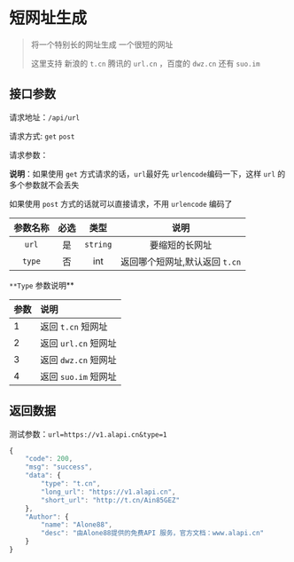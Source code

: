 # 短网址生成

> 将一个特别长的网址生成 一个很短的网址
>
> 这里支持 新浪的 `t.cn` 腾讯的 `url.cn` ，百度的 `dwz.cn` 还有 `suo.im`

## 接口参数

请求地址：`/api/url`

请求方式: `get` `post`

请求参数：

**说明**：如果使用 `get` 方式请求的话，`url`最好先 `urlencode`编码一下，这样 `url` 的多个参数就不会丢失

如果使用 `post` 方式的话就可以直接请求，不用 `urlencode` 编码了

| 参数名称 | 必选 | 类型 | 说明 |
| :---: | :---: | :---: | :---: |
| `url` | 是 | `string` | 要缩短的长网址 |
| `type` | 否 | int | 返回哪个短网址,默认返回  `t.cn` |

`**Type` 参数说明\*\*

| 参数 | 说明 |
| :--- | :--- |
| 1 | 返回 `t.cn` 短网址 |
| 2 | 返回 `url.cn` 短网址 |
| 3 | 返回 `dwz.cn` 短网址 |
| 4 | 返回 `suo.im` 短网址 |

## 返回数据

测试参数：`url=https://v1.alapi.cn&type=1`

```javascript
{
    "code": 200,
    "msg": "success",
    "data": {
        "type": "t.cn",
        "long_url": "https://v1.alapi.cn",
        "short_url": "http://t.cn/Ain85GEZ"
    },
    "Author": {
        "name": "Alone88",
        "desc": "由Alone88提供的免费API 服务，官方文档：www.alapi.cn"
    }
}
```

